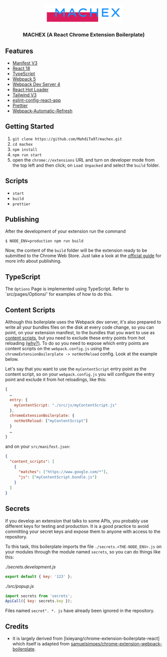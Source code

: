 <br />
<p align="center">
  <img width="250px" src="./logo.png" alt="Pomodoros Logo" />
</p>

<h3 align="center">MACHEX (A React Chrome Extension Boilerplate)</h3>

## Features

- [Manifest V3](https://developer.chrome.com/docs/extensions/mv3/intro/mv3-overview/)
- [React 18](https://reactjs.org)
- [TypeScript](https://www.typescriptlang.org/)
- [Webpack 5](https://webpack.js.org/)
- [Webpack Dev Server 4](https://webpack.js.org/configuration/dev-server/)
- [React Hot Loader](https://github.com/gaearon/react-hot-loader)
- [Tailwind V3](https://tailwindcss.com/)
- [eslint-config-react-app](https://www.npmjs.com/package/eslint-config-react-app)
- [Prettier](https://prettier.io/)
- [Webpack-Automatic-Refresh](https://webpack.github.io/docs/webpack-dev-server.html#automatic-refresh)

## Getting Started

1. `git clone https://github.com/MahdiTa97/machex.git`
2. `cd machex`
3. `npm install`
4. `npm run start`
5. open the `chrome://extensions` URL and turn on developer mode from the top left and then click; on `Load Unpacked` and select the `build` folder.

## Scripts

- `start`
- `build`
- `prettier`

## Publishing

After the development of your extension run the command

```
$ NODE_ENV=production npm run build
```

Now, the content of the `build` folder will be the extension ready to be submitted to the Chrome Web Store. Just take a look at the [official guide](https://developer.chrome.com/webstore/publish) for more info about publishing.

## TypeScript

The `Options` Page is implemented using TypeScript. Refer to `src/pages/Options/' for examples of how to do this.

## Content Scripts

Although this boilerplate uses the Webpack dev server, it's also prepared to write all your bundles files on the disk at every code change, so you can point, on your extension manifest, to the bundles that you want to use as [content scripts](https://developer.chrome.com/extensions/content_scripts), but you need to exclude these entry points from hot reloading [(why?)](https://github.com/samuelsimoes/chrome-extension-webpack-boilerplate/issues/4#issuecomment-261788690). To do so you need to expose which entry points are content scripts on the `webpack.config.js` using the `chromeExtensionBoilerplate -> notHotReload` config. Look at the example below.

Let's say that you want to use the `myContentScript` entry point as the content script, so on your `webpack.config.js` you will configure the entry point and exclude it from hot reloadings, like this:

```js
{
  …
  entry: {
    myContentScript: "./src/js/myContentScript.js"
  },
  chromeExtensionBoilerplate: {
    notHotReload: ["myContentScript"]
  }
  …
}
```

and on your `src/manifest.json`:

```json
{
  "content_scripts": [
    {
      "matches": ["https://www.google.com/*"],
      "js": ["myContentScript.bundle.js"]
    }
  ]
}
```

## Secrets

If you develop an extension that talks to some APIs, you probably use different keys for testing and production. It is a good practice to avoid committing your secret keys and expose them to anyone with access to the repository.

To this task, this boilerplate imports the file `./secrets.<THE-NODE_ENV>.js` on your modules through the module named `secrets`, so you can do things like this:

_./secrets.development.js_

```js
export default { key: '123' };
```

_./src/popup.js_

```js
import secrets from 'secrets';
ApiCall({ key: secrets.key });
```

Files named `secret". *. js` have already been ignored in the repository.

## Credits
- It is largely derived from [lxieyang/chrome-extension-boilerplate-react] which itself is adapted from [samuelsimoes/chrome-extension-webpack-boilerplate](https://github.com/samuelsimoes/chrome-extension-webpack-boilerplate).
